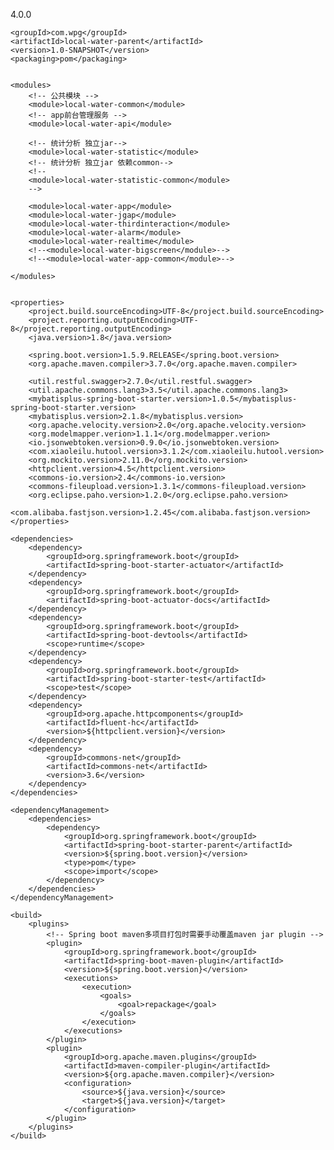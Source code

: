 <?xml version="1.0" encoding="UTF-8"?>
<project xmlns="http://maven.apache.org/POM/4.0.0"
         xmlns:xsi="http://www.w3.org/2001/XMLSchema-instance"
         xsi:schemaLocation="http://maven.apache.org/POM/4.0.0 http://maven.apache.org/xsd/maven-4.0.0.xsd">
    <modelVersion>4.0.0</modelVersion>

    <groupId>com.wpg</groupId>
    <artifactId>local-water-parent</artifactId>
    <version>1.0-SNAPSHOT</version>
    <packaging>pom</packaging>


    <modules>
        <!-- 公共模块 -->
        <module>local-water-common</module>
        <!-- app前台管理服务 -->
        <module>local-water-api</module>

		<!-- 统计分析 独立jar-->
		<module>local-water-statistic</module>
        <!-- 统计分析 独立jar 依赖common-->
        <!--
		<module>local-water-statistic-common</module>
		-->

		<module>local-water-app</module>
        <module>local-water-jgap</module>
        <module>local-water-thirdinteraction</module>
        <module>local-water-alarm</module>
        <module>local-water-realtime</module>
        <!--<module>local-water-bigscreen</module>-->
        <!--<module>local-water-app-common</module>-->

    </modules>


    <properties>
        <project.build.sourceEncoding>UTF-8</project.build.sourceEncoding>
        <project.reporting.outputEncoding>UTF-8</project.reporting.outputEncoding>
        <java.version>1.8</java.version>

        <spring.boot.version>1.5.9.RELEASE</spring.boot.version>
        <org.apache.maven.compiler>3.7.0</org.apache.maven.compiler>

        <util.restful.swagger>2.7.0</util.restful.swagger>
        <util.apache.commons.lang3>3.5</util.apache.commons.lang3>
        <mybatisplus-spring-boot-starter.version>1.0.5</mybatisplus-spring-boot-starter.version>
        <mybatisplus.version>2.1.8</mybatisplus.version>
        <org.apache.velocity.version>2.0</org.apache.velocity.version>
        <org.modelmapper.verion>1.1.1</org.modelmapper.verion>
        <io.jsonwebtoken.version>0.9.0</io.jsonwebtoken.version>
        <com.xiaoleilu.hutool.version>3.1.2</com.xiaoleilu.hutool.version>
        <org.mockito.version>2.11.0</org.mockito.version>
        <httpclient.version>4.5</httpclient.version>
        <commons-io.version>2.4</commons-io.version>
        <commons-fileupload.version>1.3.1</commons-fileupload.version>
        <org.eclipse.paho.version>1.2.0</org.eclipse.paho.version>
        <com.alibaba.fastjson.version>1.2.45</com.alibaba.fastjson.version>
    </properties>

    <dependencies>
        <dependency>
            <groupId>org.springframework.boot</groupId>
            <artifactId>spring-boot-starter-actuator</artifactId>
        </dependency>
        <dependency>
            <groupId>org.springframework.boot</groupId>
            <artifactId>spring-boot-actuator-docs</artifactId>
        </dependency>
        <dependency>
            <groupId>org.springframework.boot</groupId>
            <artifactId>spring-boot-devtools</artifactId>
            <scope>runtime</scope>
        </dependency>
        <dependency>
            <groupId>org.springframework.boot</groupId>
            <artifactId>spring-boot-starter-test</artifactId>
            <scope>test</scope>
        </dependency>
        <dependency>
            <groupId>org.apache.httpcomponents</groupId>
            <artifactId>fluent-hc</artifactId>
            <version>${httpclient.version}</version>
        </dependency>
        <dependency>
            <groupId>commons-net</groupId>
            <artifactId>commons-net</artifactId>
            <version>3.6</version>
        </dependency>
    </dependencies>

    <dependencyManagement>
        <dependencies>
            <dependency>
                <groupId>org.springframework.boot</groupId>
                <artifactId>spring-boot-starter-parent</artifactId>
                <version>${spring.boot.version}</version>
                <type>pom</type>
                <scope>import</scope>
            </dependency>
        </dependencies>
    </dependencyManagement>

    <build>
        <plugins>
            <!-- Spring boot maven多项目打包时需要手动覆盖maven jar plugin -->
            <plugin>
                <groupId>org.springframework.boot</groupId>
                <artifactId>spring-boot-maven-plugin</artifactId>
                <version>${spring.boot.version}</version>
                <executions>
                    <execution>
                        <goals>
                            <goal>repackage</goal>
                        </goals>
                    </execution>
                </executions>
            </plugin>
            <plugin>
                <groupId>org.apache.maven.plugins</groupId>
                <artifactId>maven-compiler-plugin</artifactId>
                <version>${org.apache.maven.compiler}</version>
                <configuration>
                    <source>${java.version}</source>
                    <target>${java.version}</target>
                </configuration>
            </plugin>
        </plugins>
    </build>




</project>

